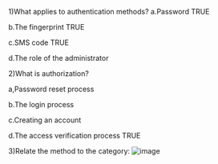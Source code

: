 1)What applies to authentication methods?
a.Password  TRUE
 
b.The fingerprint  TRUE

c.SMS code  TRUE

d.The role of the administrator

2)What is authorization?

a,Password reset process

b.The login process

c.Creating an account

d.The access verification process  TRUE

3)Relate the method to the category:
![image](https://github.com/user-attachments/assets/36f73c44-0200-4a49-a4bb-207bb751e443)
